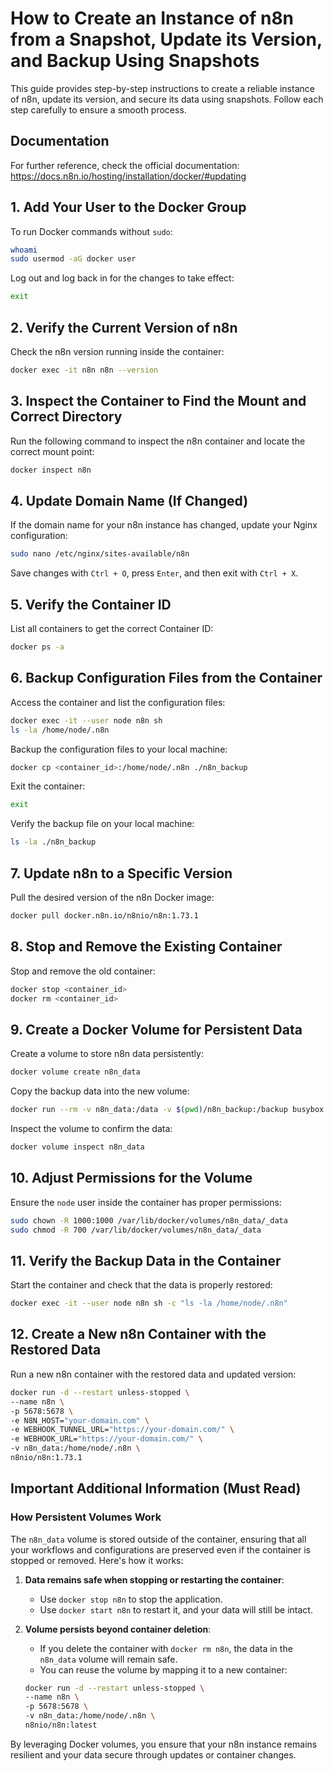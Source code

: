 # How to Create an Instance of n8n from a Snapshot, Update its Version, and Backup Using Snapshots

This guide provides step-by-step instructions to create a reliable instance of n8n, update its version, and secure its data using snapshots. Follow each step carefully to ensure a smooth process.

## Documentation
For further reference, check the official documentation: https://docs.n8n.io/hosting/installation/docker/#updating

## 1. Add Your User to the Docker Group

To run Docker commands without `sudo`:

```bash
whoami
sudo usermod -aG docker user
```

Log out and log back in for the changes to take effect:

```bash
exit
```

## 2. Verify the Current Version of n8n

Check the n8n version running inside the container:

```bash
docker exec -it n8n n8n --version
```

## 3. Inspect the Container to Find the Mount and Correct Directory

Run the following command to inspect the n8n container and locate the correct mount point:

```bash
docker inspect n8n
```

## 4. Update Domain Name (If Changed)

If the domain name for your n8n instance has changed, update your Nginx configuration:

```bash
sudo nano /etc/nginx/sites-available/n8n
```

Save changes with `Ctrl + O`, press `Enter`, and then exit with `Ctrl + X`.

## 5. Verify the Container ID

List all containers to get the correct Container ID:

```bash
docker ps -a
```

## 6. Backup Configuration Files from the Container

Access the container and list the configuration files:

```bash
docker exec -it --user node n8n sh
ls -la /home/node/.n8n
```

Backup the configuration files to your local machine:

```bash
docker cp <container_id>:/home/node/.n8n ./n8n_backup
```

Exit the container:

```bash
exit
```

Verify the backup file on your local machine:

```bash
ls -la ./n8n_backup
```

## 7. Update n8n to a Specific Version

Pull the desired version of the n8n Docker image:

```bash
docker pull docker.n8n.io/n8nio/n8n:1.73.1
```

## 8. Stop and Remove the Existing Container

Stop and remove the old container:

```bash
docker stop <container_id>
docker rm <container_id>
```

## 9. Create a Docker Volume for Persistent Data

Create a volume to store n8n data persistently:

```bash
docker volume create n8n_data
```

Copy the backup data into the new volume:

```bash
docker run --rm -v n8n_data:/data -v $(pwd)/n8n_backup:/backup busybox sh -c "cp -r /backup/* /data/"
```

Inspect the volume to confirm the data:

```bash
docker volume inspect n8n_data
```

## 10. Adjust Permissions for the Volume

Ensure the `node` user inside the container has proper permissions:

```bash
sudo chown -R 1000:1000 /var/lib/docker/volumes/n8n_data/_data
sudo chmod -R 700 /var/lib/docker/volumes/n8n_data/_data
```

## 11. Verify the Backup Data in the Container

Start the container and check that the data is properly restored:

```bash
docker exec -it --user node n8n sh -c "ls -la /home/node/.n8n"
```

## 12. Create a New n8n Container with the Restored Data

Run a new n8n container with the restored data and updated version:

```bash
docker run -d --restart unless-stopped \
--name n8n \
-p 5678:5678 \
-e N8N_HOST="your-domain.com" \
-e WEBHOOK_TUNNEL_URL="https://your-domain.com/" \
-e WEBHOOK_URL="https://your-domain.com/" \
-v n8n_data:/home/node/.n8n \
n8nio/n8n:1.73.1
```

## Important Additional Information (Must Read)

### How Persistent Volumes Work
The `n8n_data` volume is stored outside of the container, ensuring that all your workflows and configurations are preserved even if the container is stopped or removed. Here's how it works:

1. **Data remains safe when stopping or restarting the container**:
   - Use `docker stop n8n` to stop the application.
   - Use `docker start n8n` to restart it, and your data will still be intact.

2. **Volume persists beyond container deletion**:
   - If you delete the container with `docker rm n8n`, the data in the `n8n_data` volume will remain safe.
   - You can reuse the volume by mapping it to a new container:

   ```bash
   docker run -d --restart unless-stopped \
   --name n8n \
   -p 5678:5678 \
   -v n8n_data:/home/node/.n8n \
   n8nio/n8n:latest
   ```

By leveraging Docker volumes, you ensure that your n8n instance remains resilient and your data secure through updates or container changes.


